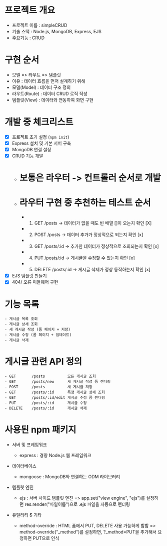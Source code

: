 # 프로젝트 개요
- 프로젝트 이름 : simpleCRUD
- 기술 스택 : Node.js, MongoDB, Express, EJS
- 주요기능 : CRUD

# 구현 순서
- 모델 => 라우트 => 템플릿
- 이유 : 데이터 흐름을 먼저 설계하기 위해
- 모델(Model) : 데이터 구조 정의
- 라우트(Route) : 데이터 CRUD 로직 작성
- 템플릿(View) : 데이터와 연동하여 화면 구현

# 개발 중 체크리스트
- [x] 프로젝트 초기 설정 (`npm init`)
- [x] Express 설치 및 기본 서버 구축
- [x] MongoDB 연결 설정
- [x] CRUD 기능 개발
    - # 보통은 라우터 -> 컨트롤러 순서로 개발
    - # 라우터 구현 중 추천하는 테스트 순서
        - 1. GET /posts → 데이터가 없을 때도 빈 배열 []이 오는지 확인 [X]
        - 2. POST /posts → 데이터 추가가 정상적으로 되는지 확인 [x]
        - 3. GET /posts/:id → 추가한 데이터가 정상적으로 조회되는지 확인 [x]
        - 4. PUT /posts/:id → 게시글을 수정할 수 있는지 확인 [x]
        - 5. DELETE /posts/:id → 게시글 삭제가 정상 동작하는지 확인 [x]
- [x] EJS 템플릿 만들기
- [x] 404/ 오류 미들웨어 구현
<!-- - [] 배포하기 (Heroku 또는 Render) -->

# 기능 목록
    - 게시글 목록 조회
    - 게시글 상세 조회
    - 새 게시글 작성 (폼 페이지 + 저장)
    - 게시글 수정 (폼 페이지 + 업데이트)
    - 게시글 삭제

# 게시글 관련 API 정의
    - GET	    /posts	        모든 게시글 조회
    - GET	    /posts/new	    새 게시글 작성 폼 렌더링
    - POST	    /posts	        새 게시글 저장
    - GET	    /posts/:id	    특정 게시글 상세 조회
    - GET	    /posts/:id/edit 게시글 수정 폼 렌더링
    - PUT	    /posts/:id	    게시글 수정
    - DELETE	/posts/:id	    게시글 삭제

# 사용된 npm 패키지

- 서버 및 프레임워크
    - express : 경량 Node.js 웹 프레임워크

- 데이터베이스
    - mongoose : MongoDB와 연결하는 ODM 라이브러리

- 템플릿 엔진
    - ejs : 서버 사이드 템플릿 엔진 => app.set("view engine", "ejs")를 설정하면 res.render("파일이름")으로 .ejs 파일을 자동으로 렌더링

- 유틸리티 $ 기타
    - method-override : HTML 폼에서 PUT, DELETE 사용 가능하게 함함 => method-override("_method")를 설정하면, ?_method=PUT을 추가해서 요청하면 PUT으로 인식

